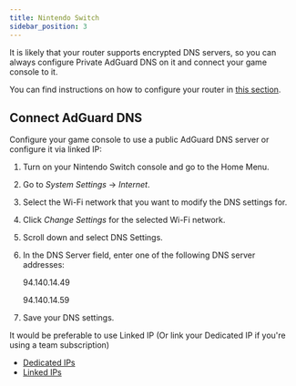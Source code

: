 ```yaml
---
title: Nintendo Switch
sidebar_position: 3
---
```


It is likely that your router supports encrypted DNS servers, so you can always configure Private AdGuard DNS on it and connect your game console to it.

You can find instructions on how to configure your router in [this section](/private-dns/connect-devices/routers/routers.md).

## Connect AdGuard DNS

Configure your game console to use a public AdGuard DNS server or configure it via linked IP:

1. Turn on your Nintendo Switch console and go to the Home Menu.

1. Go to *System Settings* → *Internet*.

1. Select the Wi-Fi network that you want to modify the DNS settings for.

1. Click *Change Settings* for the selected Wi-Fi network.

1. Scroll down and select DNS Settings.

1. In the DNS Server field, enter one of the following DNS server addresses:

    94.140.14.49

    94.140.14.59

1. Save your DNS settings.

It would be preferable to use Linked IP (Or link your Dedicated IP if you're using a team subscription)

- [Dedicated IPs](/private-dns/connect-devices/other-options/dedicated-ip.md)
- [Linked IPs](/private-dns/connect-devices/other-options/linked-ip.md)
